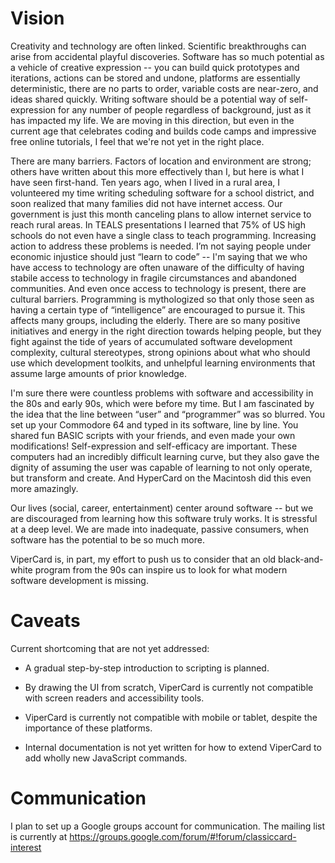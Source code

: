 
# Vision

Creativity and technology are often linked. Scientific breakthroughs can arise from accidental playful discoveries. Software has so much potential as a vehicle of creative expression -- you can build quick prototypes and iterations, actions can be stored and undone, platforms are essentially deterministic, there are no parts to order, variable costs are near-zero, and ideas shared quickly. Writing software should be a potential way of self-expression for any number of people regardless of background, just as it has impacted my life. We are moving in this direction, but even in the current age that celebrates coding and builds code camps and impressive free online tutorials, I feel that we're not yet in the right place.

There are many barriers. Factors of location and environment are strong; others have written about this more effectively than I, but here is what I have seen first-hand. Ten years ago, when I lived in a rural area, I volunteered my time writing scheduling software for a school district, and soon realized that many families did not have internet access. Our government is just this month canceling plans to allow internet service to reach rural areas. In TEALS presentations I learned that 75% of US high schools do not even have a single class to teach programming. Increasing action to address these problems is needed. I’m not saying people under economic injustice should just “learn to code” -- I'm saying that we who have access to technology are often unaware of the difficulty of having stabile access to technology in fragile circumstances and abandoned communities. And even once access to technology is present, there are cultural barriers. Programming is mythologized so that only those seen as having a certain type of “intelligence” are encouraged to pursue it. This affects many groups, including the elderly. There are so many positive initiatives and energy in the right direction towards helping people, but they fight against the tide of years of accumulated software development complexity, cultural stereotypes, strong opinions about what who should use which development toolkits, and unhelpful learning environments that assume large amounts of prior knowledge.

I'm sure there were countless problems with software and accessibility in the 80s and early 90s, which were before my time. But I am fascinated by the idea that the line between “user” and “programmer” was so blurred. You set up your Commodore 64 and typed in its software, line by line. You shared fun BASIC scripts with your friends, and even made your own modifications! Self-expression and self-efficacy are important. These computers had an incredibly difficult learning curve, but they also gave the dignity of assuming the user was capable of learning to not only operate, but transform and create. And HyperCard on the Macintosh did this even more amazingly.

Our lives (social, career, entertainment) center around software -- but we are discouraged from learning how this software truly works. It is stressful at a deep level. We are made into inadequate, passive consumers, when software has the potential to be so much more.

ViperCard is, in part, my effort to push us to consider that an old black-and-white program from the 90s can inspire us to look for what modern software development is missing.

# Caveats

Current shortcoming that are not yet addressed:

- A gradual step-by-step introduction to scripting is planned.

- By drawing the UI from scratch, ViperCard is currently not compatible with screen readers and accessibility tools.

- ViperCard is currently not compatible with mobile or tablet, despite the importance of these platforms.

- Internal documentation is not yet written for how to extend ViperCard to add wholly new JavaScript commands.

# Communication

I plan to set up a Google groups account for communication. 
The mailing list is currently at https://groups.google.com/forum/#!forum/classiccard-interest



